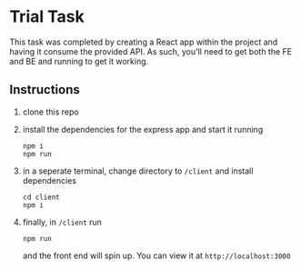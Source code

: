 # Trial Task

This task was completed by creating a React app within the project and having it consume the provided API. As such, you'll need to get both the FE and BE and running to get it working.

## Instructions
1. clone this repo
2. install the dependencies for the express app and start it running
    
    ```
    npm i
    npm run
    ```
3. in a seperate terminal, change directory to `/client` and install dependencies

    ```
    cd client
    npm i
    ```
4.  finally, in `/client` run 
    ```
    npm run
    ```
    and the front end will spin up. You can view it at `http://localhost:3000`
